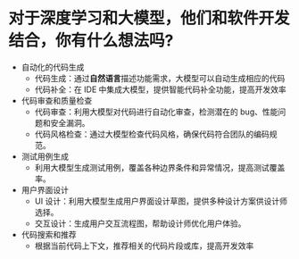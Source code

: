 
# 对于深度学习和大模型，他们和软件开发结合，你有什么想法吗?

- 自动化的代码生成
	- 代码生成：通过**自然语言**描述功能需求，大模型可以自动生成相应的代码
	- 代码补全：在 IDE 中集成大模型，提供智能代码补全功能，提高开发效率
- 代码审查和质量检查
	- 代码审查：利用大模型对代码进行自动化审查，检测潜在的 bug、性能问题和安全漏洞。
	- 代码风格检查：通过大模型检查代码风格，确保代码符合团队的编码规范。
- 测试用例生成
	- 利用大模型生成测试用例，覆盖各种边界条件和异常情况，提高测试覆盖率。
- 用户界面设计
	- UI 设计：利用大模型生成用户界面设计草图，提供多种设计方案供设计师选择。
	- 交互设计：生成用户交互流程图，帮助设计师优化用户体验。
- 代码搜索和推荐
	- 根据当前代码上下文，推荐相关的代码片段或库，提高开发效率



